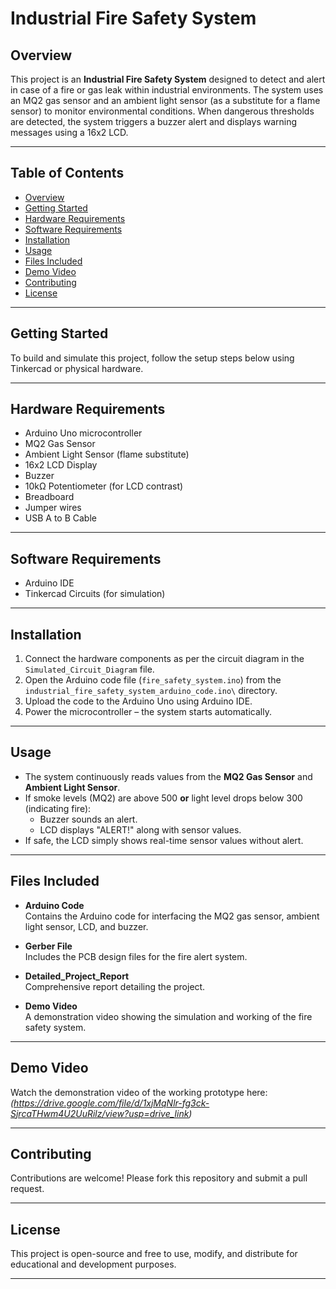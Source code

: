 # Industrial Fire Safety System

## Overview
This project is an **Industrial Fire Safety System** designed to detect and alert in case of a fire or gas leak within industrial environments. The system uses an MQ2 gas sensor and an ambient light sensor (as a substitute for a flame sensor) to monitor environmental conditions. When dangerous thresholds are detected, the system triggers a buzzer alert and displays warning messages using a 16x2 LCD.

---

## Table of Contents
- [Overview](#overview)
- [Getting Started](#getting-started)
- [Hardware Requirements](#hardware-requirements)
- [Software Requirements](#software-requirements)
- [Installation](#installation)
- [Usage](#usage)
- [Files Included](#files-included)
- [Demo Video](#demo-video)
- [Contributing](#contributing)
- [License](#license)

---

## Getting Started
To build and simulate this project, follow the setup steps below using Tinkercad or physical hardware.

---

## Hardware Requirements
- Arduino Uno microcontroller  
- MQ2 Gas Sensor  
- Ambient Light Sensor (flame substitute)  
- 16x2 LCD Display  
- Buzzer  
- 10kΩ Potentiometer (for LCD contrast)  
- Breadboard  
- Jumper wires  
- USB A to B Cable

---

## Software Requirements
- Arduino IDE  
- Tinkercad Circuits (for simulation)  

---

## Installation
1. Connect the hardware components as per the circuit diagram in the `Simulated_Circuit_Diagram` file.
2. Open the Arduino code file (`fire_safety_system.ino`) from the `industrial_fire_safety_system_arduino_code.ino\` directory.
3. Upload the code to the Arduino Uno using Arduino IDE.
4. Power the microcontroller – the system starts automatically.

---

## Usage
- The system continuously reads values from the **MQ2 Gas Sensor** and **Ambient Light Sensor**.
- If smoke levels (MQ2) are above 500 **or** light level drops below 300 (indicating fire):
  - Buzzer sounds an alert.
  - LCD displays "ALERT!" along with sensor values.
- If safe, the LCD simply shows real-time sensor values without alert.

---

## Files Included


- **Arduino Code**  
  Contains the Arduino code for interfacing the MQ2 gas sensor, ambient light sensor, LCD, and buzzer.

- **Gerber File**  
  Includes the PCB design files for the fire alert system.

- **Detailed_Project_Report**  
  Comprehensive report detailing the project.

- **Demo Video**  
  A demonstration video showing the simulation and working of the fire safety system.

---

## Demo Video
Watch the demonstration video of the working prototype here:  
*(https://drive.google.com/file/d/1xjMqNlr-fg3ck-SjrcaTHwm4U2UuRilz/view?usp=drive_link)*

---

## Contributing
Contributions are welcome! Please fork this repository and submit a pull request.

---

## License
This project is open-source and free to use, modify, and distribute for educational and development purposes.

---

